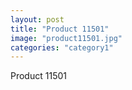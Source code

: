 ```yaml
---
layout: post
title: "Product 11501"
image: "product11501.jpg"
categories: "category1"
---
```

Product 11501
